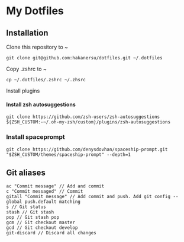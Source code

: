 # My Dotfiles

## Installation

Clone this repository to ~

```
git clone git@github.com:hakanersu/dotfiles.git ~/.dotfiles
```

Copy .zshrc to ~

```
cp ~/.dotfiles/.zshrc ~/.zhsrc
```

Install plugins


#### Install zsh autosuggestions

```
git clone https://github.com/zsh-users/zsh-autosuggestions ${ZSH_CUSTOM:-~/.oh-my-zsh/custom}/plugins/zsh-autosuggestions
```

### Install spaceprompt

```
git clone https://github.com/denysdovhan/spaceship-prompt.git "$ZSH_CUSTOM/themes/spaceship-prompt" --depth=1
```


## Git aliases

```
ac "Commit message" // Add and commit
c "Commit messaged" // Commit
gitall "Commit message" // Add commit and push. Add git config --global push.default matching
s // Git status
stash // Git stash
pop // Git stash pop
gcm // Git checkout master
gcd // Git checkout develop
git-discard // Discard all changes
```
